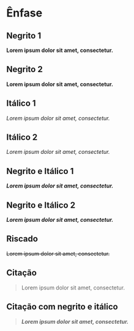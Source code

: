 # Ênfase

## Negrito 1

**Lorem ipsum dolor sit amet, consectetur.**

## Negrito 2

__Lorem ipsum dolor sit amet, consectetur.__

## Itálico 1

*Lorem ipsum dolor sit amet, consectetur.*

## Itálico 2

_Lorem ipsum dolor sit amet, consectetur._

## Negrito e Itálico 1

**_Lorem ipsum dolor sit amet, consectetur._**

## Negrito e Itálico 2

__*Lorem ipsum dolor sit amet, consectetur.*__

## Riscado

~~Lorem ipsum dolor sit amet, consectetur.~~

## Citação

> Lorem ipsum dolor sit amet, consectetur.

## Citação com negrito e itálico

> **_Lorem ipsum dolor sit amet, consectetur._**